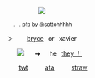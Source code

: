 <p align="center">
<img src="https://files.catbox.moe/ntwmhm.png"/>
</p>
<p align="center">
<sub>﹒﹒pfp by @sottohhhhh</sub>

<p align="center">
＞⠀⠀⠀<ins>bryce</ins>⠀or⠀xavier

<p align="center">
⠀⠀⠀ <img src="https://files.catbox.moe/2s676t.webp"/> ⠀⠀➜⠀⠀he⠀<ins>they ！</ins>

<p align="center">
⠀⠀⠀⠀⠀<a href="https://x.com/20csent">twt</a> ⠀⠀⠀ <a href="https://poweringimagination.atabook.org/">ata</a> ⠀⠀⠀  <a href="https://skybuiider.straw.page/">straw</a>
